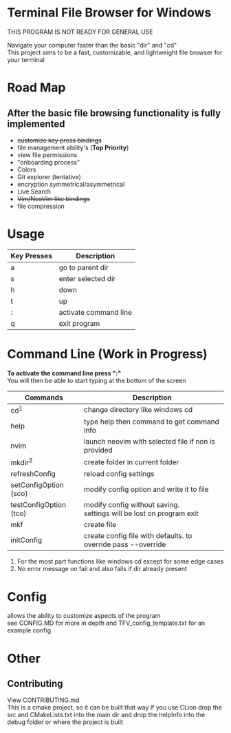 # Terminal File Browser for Windows
THIS PROGRAM IS NOT READY FOR GENERAL USE

Navigate your computer faster than the basic "dir" and "cd" <br>
This project aims to be a fast, customizable, and lightweight file browser for your terminal


# Road Map
## After the basic file browsing functionality is fully implemented
* ~~customize key press bindings~~
* file management ability's (**Top Priority**)
* view file permissions
* "onboarding process"
* Colors
* Git explorer (tentative)
* encryption symmetrical/asymmetrical 
* Live Search
* ~~Vim/NeoVim like bindings~~
* file compression

# Usage 
| Key Presses | Description           |
|-------------|-----------------------|
| a           | go to parent dir      |
| s           | enter selected dir    |
| h           | down          |
| t           | up            |
| :           | activate command line |
| q           | exit program          |


# Command Line (Work in Progress)
**To activate the command line press ":"** <br>
You will then be able to start typing at the bottom of the screen


| Commands               | Description                                                             |
|------------------------|-------------------------------------------------------------------------|
| cd<sup>1</sup>         | change directory like windows cd                                        |
| help                   | type help then command to get command info                              |
| nvim                   | launch neovim with selected file if non is provided                     |
| mkdir<sup>2</sup>      | create folder in current folder                                         |
| refreshConfig          | reload config settings                                                  |
| setConfigOption (sco)  | modify config option and write it to file                               |
| testConfigOption (tco) | modify config without saving.<br> settings will be lost on program exit |
| mkf                    | create file                                                             |
| initConfig             | create config file with defaults. to override pass --override           |
1. For the most part functions like windows cd except for some edge cases
2. No error message on fail and also fails if dir already present
# Config
allows the ability to customize aspects of the program <br>
see CONFIG.MD for more in depth and TFV_config_template.txt for an example config

# Other
## Contributing
View CONTRIBUTING.md <br>
This is a cmake project, so it can be built that way
If you use CLion drop the src and CMakeLists.txt into the main dir
and drop the helpInfo into the debug folder or where the project is built
